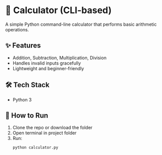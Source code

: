# 🧮 Calculator (CLI-based)

A simple Python command-line calculator that performs basic arithmetic operations.

## ✨ Features
- Addition, Subtraction, Multiplication, Division
- Handles invalid inputs gracefully
- Lightweight and beginner-friendly

## 🛠️ Tech Stack
- Python 3

## 🚀 How to Run
1. Clone the repo or download the folder
2. Open terminal in project folder
3. Run:
   ```bash
   python calculator.py
